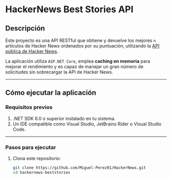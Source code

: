 # HackerNews Best Stories API

## Descripción

Este proyecto es una API RESTful que obtiene y devuelve los mejores `n` artículos de Hacker News ordenados por su puntuación, utilizando la [API pública de Hacker News](https://github.com/HackerNews/API).

La aplicación utiliza `ASP.NET Core`, emplea **caching en memoria** para mejorar el rendimiento y es capaz de manejar un gran número de solicitudes sin sobrecargar la API de Hacker News.

---

## Cómo ejecutar la aplicación

### Requisitos previos

1. .NET SDK 6.0 o superior instalado en tu sistema.
2. Un IDE compatible como Visual Studio, JetBrains Rider o Visual Studio Code.

---

### Pasos para ejecutar

1. Clona este repositorio:
   ```bash
   git clone https://github.com/Miguel-Perez01/HackerNews.git
   cd hackernews-beststories
